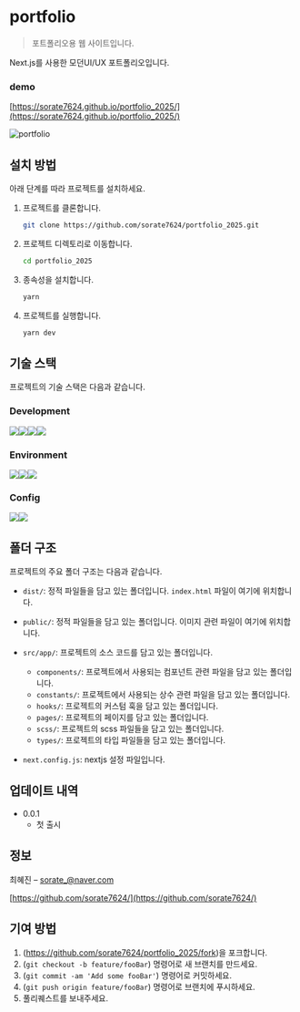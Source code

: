 # portfolio

> 포트폴리오용 웹 사이트입니다.

Next.js를 사용한 모던UI/UX 포트폴리오입니다.

### demo

[https://sorate7624.github.io/portfolio_2025/](https://sorate7624.github.io/portfolio_2025/)

![portfolio](./public/portfolio.png)

## 설치 방법

아래 단계를 따라 프로젝트를 설치하세요.

1. 프로젝트를 클론합니다.

   ```bash
   git clone https://github.com/sorate7624/portfolio_2025.git
   ```

2. 프로젝트 디렉토리로 이동합니다.

   ```bash
   cd portfolio_2025
   ```

3. 종속성을 설치합니다.

   ```bash
   yarn
   ```

4. 프로젝트를 실행합니다.
   ```bash
   yarn dev
   ```

## 기술 스택

프로젝트의 기술 스택은 다음과 같습니다.

### Development

<div style="display: flex">
  <img src="https://img.shields.io/badge/Next.js-000000?style=for-the-badge&logo=next.js&logoColor=white">
  <img src="https://img.shields.io/badge/react-61DAFB?style=for-the-badge&logo=react&logoColor=white">
  <img src="https://img.shields.io/badge/typescript-3178c6?style=for-the-badge&logo=typescript&logoColor=white">
  <img src="https://img.shields.io/badge/scss-cd6799?style=for-the-badge&logo=sass&logoColor=white">
  <br/>
</div>

### Environment

<div style="display: flex">
  <img src="https://img.shields.io/badge/visual studio code-007ACC?style=for-the-badge&logo=visualstudiocode&logoColor=white">
  <img src="https://img.shields.io/badge/git-F05032?style=for-the-badge&logo=git&logoColor=white">
  <img src="https://img.shields.io/badge/github-181717?style=for-the-badge&logo=github&logoColor=white">
</div>

### Config

<div style="display: flex">
  <img src="https://img.shields.io/badge/yarn-2a275d?style=for-the-badge&logo=yarn&logoColor=white">
  <img src="https://img.shields.io/badge/Next.js-000000?style=for-the-badge&logo=next.js&logoColor=white">
</div>

## 폴더 구조

프로젝트의 주요 폴더 구조는 다음과 같습니다.

- `dist/`: 정적 파일들을 담고 있는 폴더입니다. `index.html` 파일이 여기에 위치합니다.
- `public/`: 정적 파일들을 담고 있는 폴더입니다. 이미지 관련 파일이 여기에 위치합니다.
- `src/app/`: 프로젝트의 소스 코드를 담고 있는 폴더입니다.
  - `components/`: 프로젝트에서 사용되는 컴포넌트 관련 파일을 담고 있는 폴더입니다.
  - `constants/`: 프로젝트에서 사용되는 상수 관련 파일을 담고 있는 폴더입니다.
  - `hooks/`: 프로젝트의 커스텀 훅을 담고 있는 폴더입니다.
  - `pages/`: 프로젝트의 페이지를 담고 있는 폴더입니다.
  - `scss/`: 프로젝트의 scss 파일들을 담고 있는 폴더입니다.
  - `types/`: 프로젝트의 타입 파일들을 담고 있는 폴더입니다.

- `next.config.js`: nextjs 설정 파일입니다.

## 업데이트 내역

- 0.0.1
  - 첫 출시

## 정보

최혜진 – sorate_@naver.com

[https://github.com/sorate7624/](https://github.com/sorate7624/)

## 기여 방법

1. (<https://github.com/sorate7624/portfolio_2025/fork>)을 포크합니다.
2. (`git checkout -b feature/fooBar`) 명령어로 새 브랜치를 만드세요.
3. (`git commit -am 'Add some fooBar'`) 명령어로 커밋하세요.
4. (`git push origin feature/fooBar`) 명령어로 브랜치에 푸시하세요.
5. 풀리퀘스트를 보내주세요.
